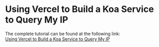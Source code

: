 # Using Vercel to Build a Koa Service to Query My IP

The complete tutorial can be found at the following link:  
[Using Vercel to Build a Koa Service to Query My IP](https://liujin.space/article/using-vercel-to-build-a-koa-service-to-query-my-ip)